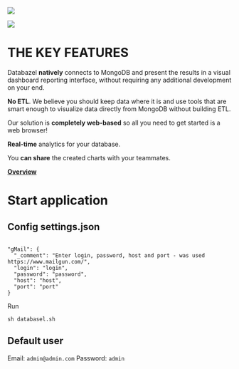 ![](https://s3-eu-west-1.amazonaws.com/jssolutions/databazel/imgs/databazel_logo_big.jpg)

![](https://s3-eu-west-1.amazonaws.com/jssolutions/databazel/imgs/bg_databazel.png)

# THE KEY FEATURES

Databazel <b>natively</b> connects to MongoDB and present the results in a visual dashboard reporting interface, without requiring any additional development on your end.

<b>No ETL</b>. We believe you should keep data where it is and use tools that are smart enough to visualize data directly from MongoDB without building ETL.

Our solution is <b>completely web-based</b> so all you need to get started is a web browser!

<b>Real-time</b> analytics for your database.

You <b>can share</b> the created charts with your teammates.

<b>[Overview](https://github.com/JSSolutions/Databazel/blob/master/docs/OVERVIEW.md)</b>

# Start application

## Config settings.json

```

"gMail": {
  "_comment": "Enter login, password, host and port - was used https://www.mailgun.com/",
  "login": "login",
  "password": "password",
  "host": "host",
  "port": "port"
}

```

Run

`sh databasel.sh`

## Default user

Email: `admin@admin.com`
Password: `admin`
